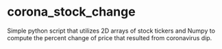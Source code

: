 # corona_stock_change
Simple python script that utilizes 2D arrays of stock tickers and Numpy to compute the percent change of price that resulted from coronavirus dip.
